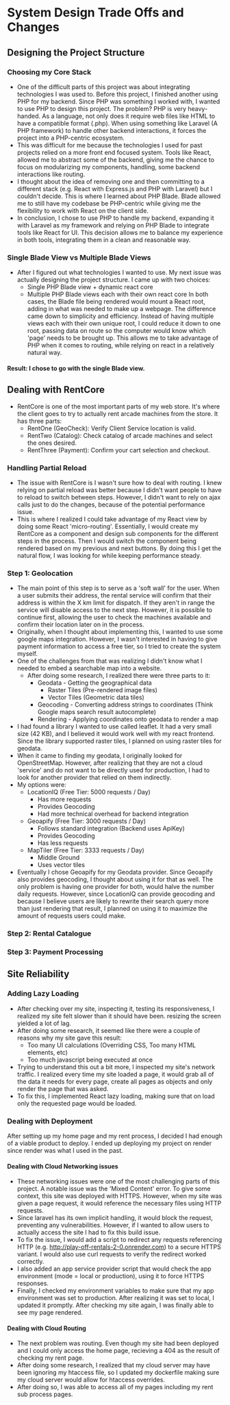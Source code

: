 # System Design Trade Offs and Changes

## Designing the Project Structure

### Choosing my Core Stack
- One of the difficult parts of this project was about integrating technologies I was used to. Before this project, I finished another using PHP for my backend. Since PHP was something I worked with, I wanted to use PHP to design this project. The problem? PHP is very heavy-handed. As a language, not only does it require web files like HTML to have a compatible format (.php). When using something like Laravel (A PHP framework) to handle other backend interactions, it forces the project into a PHP-centric ecosystem.
- This was difficult for me because the technologies I used for past projects relied on a more front end focused system. Tools like React, allowed me to abstract some of the backend, giving me the chance to focus on modularizing my components, handling, some backend interactions like routing.
- I thought about the idea of removing one and then committing to a different stack (e.g. React with Express.js and PHP with Laravel) but I couldn't decide. This is where I learned about PHP Blade. Blade allowed me to still have my codebase be PHP-centric while giving me the flexibility to work with React on the client side.
- In conclusion, I chose to use PHP to handle my backend, expanding it with Laravel as my framework and relying on PHP Blade to integrate tools like React for UI. This decision allows me to balance my experience in both tools, integrating them in a clean and reasonable way.

### Single Blade View vs Multiple Blade Views
- After I figured out what technologies I wanted to use. My next issue was actually designing the project structure. I came up with two choices:
    - Single PHP Blade view + dynamic react core
    - Multiple PHP Blade views each with their own react core
In both cases, the Blade file being rendered would mount a React root, adding in what was needed to make up a webpage. The difference came down to simplicity and efficiency. Instead of having multiple views each with their own unique root, I could reduce it down to one root, passing data on route so the computer would know which 'page' needs to be brought up. This allows me to take advantage of PHP when it comes to routing, while relying on react in a relatively natural way.
#### Result: I chose to go with the single Blade view.

## Dealing with RentCore
- RentCore is one of the most important parts of my web store. It's where the client goes to try to actually rent arcade machines from the store. It has three parts:
    - RentOne (GeoCheck): Verify Client Service location is valid.
    - RentTwo (Catalog): Check catalog of arcade machines and select the ones desired.
    - RentThree (Payment): Confirm your cart selection and checkout.
### Handling Partial Reload
- The issue with RentCore is I wasn't sure how to deal with routing. I knew relying on partial reload was better because I didn't want people to have to reload to switch between steps. However, I didn't want to rely on ajax calls just to do the changes, because of the potential performance issue.
- This is where I realized I could take advantage of my React view by doing some React 'micro-routing'. Essentially, I would create my RentCore as a component and design sub components for the different steps in the process. Then I would switch the component being rendered based on my previous and next buttons. By doing this I get the natural flow, I was looking for while keeping performance steady.

### Step 1: Geolocation
- The main point of this step is to serve as a 'soft wall' for the user. When a user submits their address, the rental service will confirm that their address is within the X km limit for dispatch. If they aren't in range the service will disable access to the next step. However, it is possible to continue first, allowing the user to check the machines available and confirm their location later on in the process.
- Originally, when I thought about implementing this, I wanted to use some google maps integration. However, I wasn't interested in having to give payment information to access a free tier, so I tried to create the system myself.
- One of the challenges from that was realizing I didn't know what I needed to embed a searchable map into a website.
    - After doing some research, I realized there were three parts to it:
        - Geodata - Getting the geographical data
            - Raster Tiles (Pre-rendered image files)
            - Vector Tiles (Geometric data tiles)
        - Geocoding - Converting address strings to coordinates (Think Google maps search result autocomplete)
        - Rendering - Applying coordinates onto geodata to render a map
- I had found a library I wanted to use called leaflet. It had a very small size (42 KB), and I believed it would work well with my react frontend. Since the library supported raster tiles, I planned on using raster tiles for geodata.
- When it came to finding my geodata, I originally looked for OpenStreetMap. However, after realizing that they are not a cloud 'service' and do not want to be directly used for production, I had to look for another provider that relied on them indirectly.
- My options were:
    - LocationIQ (Free Tier: 5000 requests / Day)
        - Has more requests
        - Provides Geocoding
        - Had more technical overhead for backend integration
    - Geoapify (Free Tier: 3000 requests / Day)
        - Follows standard integration (Backend uses ApiKey)
        - Provides Geocoding
        - Has less requests
    - MapTiler (Free Tier: 3333 requests / Day)
        - Middle Ground
        - Uses vector tiles
- Eventually I chose Geoapify for my Geodata provider. Since Geoapify also provides geocoding, I thought about using it for that as well. The only problem is having one provider for both, would halve the number daily requests. However, since LocationIQ can provide geocoding and because I believe users are likely to rewrite their search query more than just rendering that result, I planned on using it to maximize the amount of requests users could make.

### Step 2: Rental Catalogue


### Step 3: Payment Processing


## Site Reliability
### Adding Lazy Loading
- After checking over my site, inspecting it, testing its responsiveness, I realized my site felt slower than it should have been. resizing the screen yielded a lot of lag.
- After doing some research, it seemed like there were a couple of reasons why my site gave this result:
    - Too many UI calculations (Overriding CSS, Too many HTML elements, etc)
    - Too much javascript being executed at once
- Trying to understand this out a bit more, I inspected my site's network traffic. I realized every time my site loaded a page, it would grab all of the data it needs for every page, create all pages as objects and only render the page that was asked. 
- To fix this, I implemented React lazy loading, making sure that on load only the requested page would be loaded.


### Dealing with Deployment
After setting up my home page and my rent process, I decided I had enough of a viable product to deploy. I ended up deploying my project on render since render was what I used in the past.

#### Dealing with Cloud Networking issues
- These networking issues were one of the most challenging parts of this project. A notable issue was the 'Mixed Content' error. To give some context, this site was deployed with HTTPS. However, when my site was given a page request, it would reference the necessary files using HTTP requests. 
- Since laravel has its own implicit handling, it would block the request, preventing any vulnerabilities. However, if I wanted to allow users to actually access the site I had to fix this build issue.
- To fix the issue, I would add a script to redirect any requests referencing HTTP (e.g. http://play-off-rentals-2-0.onrender.com) to a secure HTTPS variant. I would also use curl requests to verify the redirect worked correctly.
- I also added an app service provider script that would check the app environment (mode = local or production), using it to force HTTPS responses.
- Finally, I checked my environment variables to make sure that my app environment was set to production. After realizing it was set to local, I updated it promptly. After checking my site again, I was finally able to see my page rendered.


#### Dealing with Cloud Routing
- The next problem was routing. Even though my site had been deployed and I could only access the home page, recieving a 404 as the result of checking my rent page.
- After doing some research, I realized that my cloud server may have been ignoring my htaccess file, so I updated my dockerfile making sure my cloud server would allow for htaccess overrides.
- After doing so, I was able to access all of my pages including my rent sub process pages.

